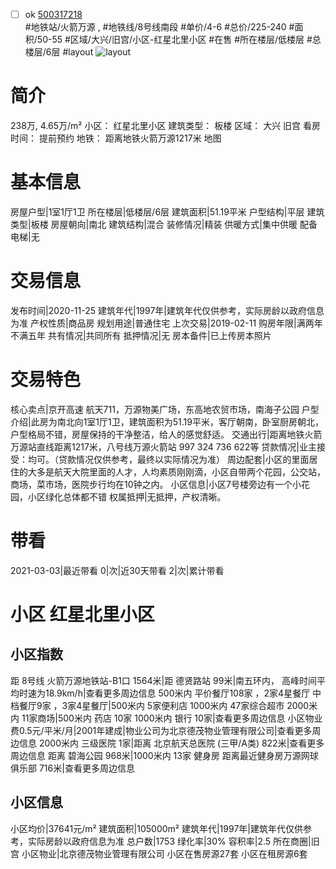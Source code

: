 - [ ] ok [500317218](https://bj.5i5j.com/ershoufang/500317218.html)  
 #地铁站/火箭万源 ,  #地铁线/8号线南段
#单价/4-6 #总价/225-240 #面积/50-55   #区域/大兴/旧宫/小区-红星北里小区 #在售 #所在楼层/低楼层 #总楼层/6层 #layout 
![layout](http://image2a.5i5j.com/bdir/layout/546414.jpg_P5.jpg) 
# 简介 
 238万,  4.65万/m² 
小区： 红星北里小区
建筑类型： 板楼
区域： 大兴 旧宫
看房时间： 提前预约
地铁： 距离地铁火箭万源1217米 地图
# 基本信息 
 房屋户型|1室1厅1卫
所在楼层|低楼层/6层
建筑面积|51.19平米
户型结构|平层
建筑类型|板楼
房屋朝向|南北
建筑结构|混合
装修情况|精装
供暖方式|集中供暖
配备电梯|无
# 交易信息 
 发布时间|2020-11-25
建筑年代|1997年|建筑年代仅供参考，实际房龄以政府信息为准
产权性质|商品房
规划用途|普通住宅
上次交易|2019-02-11
购房年限|满两年不满五年
共有情况|共同所有
抵押情况|无
房本备件|已上传房本照片
# 交易特色 
 核心卖点|京开高速 航天711，万源物美广场，东高地农贸市场，南海子公园
户型介绍|此房为南北向1室1厅1卫，建筑面积为51.19平米，客厅朝南，卧室厨房朝北，户型格局不错，房屋保持的干净整洁，给人的感觉舒适。
交通出行|距离地铁火箭万源站直线距离1217米，八号线万源火箭站 997 324 736 622等
贷款情况|业主接受：均可。（贷款情况仅供参考，最终以实际情况为准）
周边配套|小区的里面居住的大多是航天大院里面的人才，人均素质刚刚滴，小区自带两个花园，公交站，商场，菜市场，医院步行均在10钟之内。
小区信息|小区7号楼旁边有一个小花园，小区绿化总体都不错
权属抵押|无抵押，产权清晰。
# 带看 
 2021-03-03|最近带看	 0|次|近30天带看	 2|次|累计带看
# 小区 红星北里小区
## 小区指数 
 距 8号线 火箭万源地铁站-B1口 1564米|距 德贤路站 99米|南五环内， 高峰时间平均时速为18.9km/h|查看更多周边信息
500米内 平价餐厅108家 ，2家4星餐厅
中档餐厅9家 ，3家4星餐厅|500米内 5家便利店
1000米内 47家综合超市
2000米内 11家商场|500米内 药店 10家
1000米内 银行 10家|查看更多周边信息
小区物业费0.5元/平米/月|2001年建成|物业公司为北京德茂物业管理有限公司|查看更多周边信息
2000米内 三级医院 1家|距离 北京航天总医院 (三甲/A类) 822米|查看更多周边信息
距离 碧海公园 968米|1000米内 13家 健身房
距离最近健身房万源网球俱乐部 716米|查看更多周边信息
## 小区信息 
 小区均价|37641元/m²
建筑面积|105000m²
建筑年代|1997年|建筑年代仅供参考，实际房龄以政府信息为准
总户数|1753
绿化率|30%
容积率|2.5
所在商圈|旧宫
小区物业|北京德茂物业管理有限公司
小区在售房源27套
小区在租房源6套
